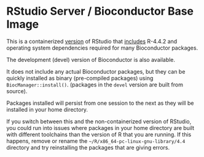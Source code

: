# RStudio Server / Bioconductor Base Image

<!-- 
TODO - make this less version-specific, esp. when we have more than one
version of the image. 
-->

This is a containerized [version](https://hub.docker.com/layers/bioconductor/bioconductor/RELEASE_3_20/images/sha256-b62f0782625effe6806c1693c7db16672be1a4450c774c9e31c462514b9a6839) of RStudio that [includes](https://github.com/Bioconductor/bioconductor_docker/blob/RELEASE_3_20/Dockerfile) R-4.4.2 and 
operating system dependencies required for many Bioconductor
packages.

The development (devel) version of Bioconductor is also available.


It does not include any actual Bioconductor packages, but they can
be quickly installed as binary (pre-compiled packages) using  `BiocManager::install()`. 
(packages in the `devel` version are built from source).

Packages installed will persist from one session to the next as they will be installed in your home directory.

If you switch between this and the non-containerized version of
RStudio, you could run into issues where packages in your home
directory are built with different toolchains than the version of
R that you are running. If this happens, remove or rename the 
`~/R/x86_64-pc-linux-gnu-library/4.4` directory and try reinstalling the packages that are giving errors.



